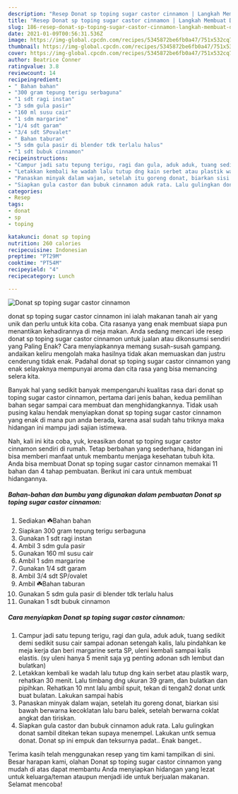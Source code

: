 ```yaml
---
description: "Resep Donat sp toping sugar castor cinnamon | Langkah Membuat Donat sp toping sugar castor cinnamon Yang Lezat"
title: "Resep Donat sp toping sugar castor cinnamon | Langkah Membuat Donat sp toping sugar castor cinnamon Yang Lezat"
slug: 186-resep-donat-sp-toping-sugar-castor-cinnamon-langkah-membuat-donat-sp-toping-sugar-castor-cinnamon-yang-lezat
date: 2021-01-09T00:56:31.536Z
image: https://img-global.cpcdn.com/recipes/5345872be6fb0a47/751x532cq70/donat-sp-toping-sugar-castor-cinnamon-foto-resep-utama.jpg
thumbnail: https://img-global.cpcdn.com/recipes/5345872be6fb0a47/751x532cq70/donat-sp-toping-sugar-castor-cinnamon-foto-resep-utama.jpg
cover: https://img-global.cpcdn.com/recipes/5345872be6fb0a47/751x532cq70/donat-sp-toping-sugar-castor-cinnamon-foto-resep-utama.jpg
author: Beatrice Conner
ratingvalue: 3.8
reviewcount: 14
recipeingredient:
- " Bahan bahan"
- "300 gram tepung terigu serbaguna"
- "1 sdt ragi instan"
- "3 sdm gula pasir"
- "160 ml susu cair"
- "1 sdm margarine"
- "1/4 sdt garam"
- "3/4 sdt SPovalet"
- " Bahan taburan"
- "5 sdm gula pasir di blender tdk terlalu halus"
- "1 sdt bubuk cinnamon"
recipeinstructions:
- "Campur jadi satu tepung terigu, ragi dan gula, aduk aduk, tuang sedikit demi sedikit susu cair sampai adonan setengah kalis, lalu pindahkan ke meja kerja dan beri margarine serta SP, uleni kembali sampai kalis elastis. (sy uleni hanya 5 menit saja yg penting adonan sdh lembut dan bulatkan)"
- "Letakkan kembali ke wadah lalu tutup dng kain serbet atau plastik warp, rehatkan 30 menit. Lalu timbang dng ukuran 39 gram, dan bulatkan dan pipihkan. Rehatkan 10 mnt lalu ambil spuit, tekan di tengah2 donat untk buat bulatan. Lakukan sampai habis"
- "Panaskan minyak dalam wajan, setelah itu goreng donat, biarkan sisi bawah berwarna kecoklatan lalu baru balek, setelah berwarna coklat angkat dan tiriskan."
- "Siapkan gula castor dan bubuk cinnamon aduk rata. Lalu gulingkan donat sambil ditekan tekan supaya menempel. Lakukan untk semua donat. Donat sp ini empuk dan teksurnya padat.. Enak banget.."
categories:
- Resep
tags:
- donat
- sp
- toping

katakunci: donat sp toping 
nutrition: 260 calories
recipecuisine: Indonesian
preptime: "PT29M"
cooktime: "PT54M"
recipeyield: "4"
recipecategory: Lunch

---
```



![Donat sp toping sugar castor cinnamon](https://img-global.cpcdn.com/recipes/5345872be6fb0a47/751x532cq70/donat-sp-toping-sugar-castor-cinnamon-foto-resep-utama.jpg)


donat sp toping sugar castor cinnamon ini ialah makanan tanah air yang unik dan perlu untuk kita coba. Cita rasanya yang enak membuat siapa pun menantikan kehadirannya di meja makan.
Anda sedang mencari ide resep donat sp toping sugar castor cinnamon untuk jualan atau dikonsumsi sendiri yang Paling Enak? Cara menyiapkannya memang susah-susah gampang. andaikan keliru mengolah maka hasilnya tidak akan memuaskan dan justru cenderung tidak enak. Padahal donat sp toping sugar castor cinnamon yang enak selayaknya mempunyai aroma dan cita rasa yang bisa memancing selera kita.



Banyak hal yang sedikit banyak mempengaruhi kualitas rasa dari donat sp toping sugar castor cinnamon, pertama dari jenis bahan, kedua pemilihan bahan segar sampai cara membuat dan menghidangkannya. Tidak usah pusing kalau hendak menyiapkan donat sp toping sugar castor cinnamon yang enak di mana pun anda berada, karena asal sudah tahu triknya maka hidangan ini mampu jadi sajian istimewa.


Nah, kali ini kita coba, yuk, kreasikan donat sp toping sugar castor cinnamon sendiri di rumah. Tetap berbahan yang sederhana, hidangan ini bisa memberi manfaat untuk membantu menjaga kesehatan tubuh kita. Anda bisa membuat Donat sp toping sugar castor cinnamon memakai 11 bahan dan 4 tahap pembuatan. Berikut ini cara untuk membuat hidangannya.

<!--inarticleads1-->

##### Bahan-bahan dan bumbu yang digunakan dalam pembuatan Donat sp toping sugar castor cinnamon:

1. Sediakan  ☘️Bahan bahan
1. Siapkan 300 gram tepung terigu serbaguna
1. Gunakan 1 sdt ragi instan
1. Ambil 3 sdm gula pasir
1. Gunakan 160 ml susu cair
1. Ambil 1 sdm margarine
1. Gunakan 1/4 sdt garam
1. Ambil 3/4 sdt SP/ovalet
1. Ambil  ☘️Bahan taburan
1. Gunakan 5 sdm gula pasir di blender tdk terlalu halus
1. Gunakan 1 sdt bubuk cinnamon




<!--inarticleads2-->

##### Cara menyiapkan Donat sp toping sugar castor cinnamon:

1. Campur jadi satu tepung terigu, ragi dan gula, aduk aduk, tuang sedikit demi sedikit susu cair sampai adonan setengah kalis, lalu pindahkan ke meja kerja dan beri margarine serta SP, uleni kembali sampai kalis elastis. (sy uleni hanya 5 menit saja yg penting adonan sdh lembut dan bulatkan)
1. Letakkan kembali ke wadah lalu tutup dng kain serbet atau plastik warp, rehatkan 30 menit. Lalu timbang dng ukuran 39 gram, dan bulatkan dan pipihkan. Rehatkan 10 mnt lalu ambil spuit, tekan di tengah2 donat untk buat bulatan. Lakukan sampai habis
1. Panaskan minyak dalam wajan, setelah itu goreng donat, biarkan sisi bawah berwarna kecoklatan lalu baru balek, setelah berwarna coklat angkat dan tiriskan.
1. Siapkan gula castor dan bubuk cinnamon aduk rata. Lalu gulingkan donat sambil ditekan tekan supaya menempel. Lakukan untk semua donat. Donat sp ini empuk dan teksurnya padat.. Enak banget..




Terima kasih telah menggunakan resep yang tim kami tampilkan di sini. Besar harapan kami, olahan Donat sp toping sugar castor cinnamon yang mudah di atas dapat membantu Anda menyiapkan hidangan yang lezat untuk keluarga/teman ataupun menjadi ide untuk berjualan makanan. Selamat mencoba!

